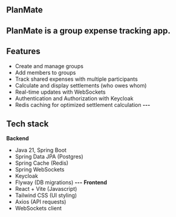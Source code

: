 ## PlanMate
PlanMate is a group expense tracking app.
---
## Features
- Create and manage groups
- Add members to groups
- Track shared expenses with multiple participants
- Calculate and display settlements (who owes whom)
- Real-time updates with WebSockets
- Authentication and Authorization with Keycloak
- Redis caching for optimized settlement calculation
**---**
## Tech stack
**Backend**
- Java 21, Spring Boot
- Spring Data JPA (Postgres)
- Spring Cache (Redis)
- Spring WebSockets
- Keycloak
- Flyway (DB migrations)
**---**
**Frontend**
- React + Vite (Javascript)
- Tailwind CSS (UI styling)
- Axios (API requests)
- WebSockets client
